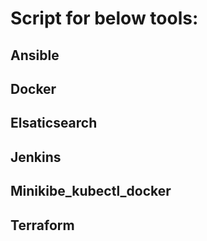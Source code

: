 # Script for below tools:

## Ansible
## Docker
## Elsaticsearch
## Jenkins
## Minikibe_kubectl_docker
## Terraform

